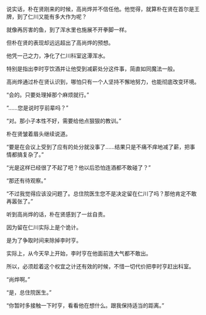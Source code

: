 说实话，朴在贤刚来的时候，高尚烨并不信任他。他觉得，就算朴在贤在首尔是王牌，到了仁川又能有多大作为呢？

就像再厉害的鱼，到了浑水里也施展不开拳脚一样。

但朴在贤的表现却远远超出了高尚烨的预想。

他凭一己之力，净化了仁川科室这潭浑水。

特别是指出李时亨饮酒并让他受到减薪处分这件事，简直如同魔法一般。

高尚烨通过朴在贤认识到，哪怕只有一个人坚持不懈地努力，也能彻底改变环境。

“会的。只要处理掉那个麻烦就行。”

“……您是说时亨前辈吗？”

“对。那小子本性不好，需要给他点狠狠的教训。”

朴在贤皱着眉头继续说道。

“要是在会议上受到了应有的处分就没事了……结果只是不痛不痒地减了薪，把事情都搞复杂了。”

“光是这样已经很了不起了吧？他以后恐怕连酒都不敢碰了？”

“那还有待观察。”

“不过我觉得应该没问题了。总住院医生您不是决定留在仁川了吗？那他肯定不敢再嚣张了。”

听到高尚烨的话，朴在贤感到了一丝自责。

因为留在仁川实际上是个诡计。

是为了争取时间来除掉李时亨。

实际上，从今天早上开始，李时亨在他面前连大气都不敢出。

所以，必须趁着这个权宜之计还有效的时候，不惜一切代价把李时亨赶出科室。

“尚烨啊。”

“是，总住院医生。”

“你暂时多接触一下时亨，看看他在想什么。跟我保持适当的距离。”